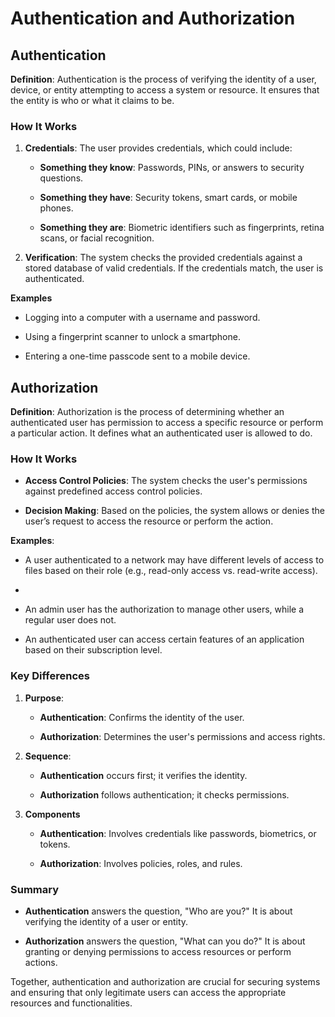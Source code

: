 <h1>Authentication and Authorization</h1>

<h2>Authentication</h2>

**Definition**: Authentication is the process of verifying the identity of a user, device, or entity attempting to access a system or resource. It ensures that the entity is who or what it claims to be.

<h3>How It Works</h3>

1. **Credentials**: The user provides credentials, which could include:
   
   - **Something they know**: Passwords, PINs, or answers to security questions.
     
   - **Something they have**: Security tokens, smart cards, or mobile phones.
     
   - **Something they are**: Biometric identifiers such as fingerprints, retina scans, or facial recognition.

2. **Verification**: The system checks the provided credentials against a stored database of valid credentials. If the credentials match, the user is authenticated.

**Examples**

- Logging into a computer with a username and password.
  
- Using a fingerprint scanner to unlock a smartphone.
  
- Entering a one-time passcode sent to a mobile device.

<h2>Authorization</h2>

**Definition**: Authorization is the process of determining whether an authenticated user has permission to access a specific resource or perform a particular action. It defines what an authenticated user is allowed to do.

<h3>How It Works</h3>

- **Access Control Policies**: The system checks the user's permissions against predefined access control policies.
   
- **Decision Making**: Based on the policies, the system allows or denies the user’s request to access the resource or perform the action.

**Examples**:

- A user authenticated to a network may have different levels of access to files based on their role (e.g., read-only access vs. read-write access).
- 
- An admin user has the authorization to manage other users, while a regular user does not.
  
- An authenticated user can access certain features of an application based on their subscription level.

<h3>Key Differences</h3>

1. **Purpose**:
   
   - **Authentication**: Confirms the identity of the user.
     
   - **Authorization**: Determines the user's permissions and access rights.

2. **Sequence**:
   
   - **Authentication** occurs first; it verifies the identity.
     
   - **Authorization** follows authentication; it checks permissions.

3. **Components**
   
   - **Authentication**: Involves credentials like passwords, biometrics, or tokens.
     
   - **Authorization**: Involves policies, roles, and rules.

 <h3>Summary</h3>

- **Authentication** answers the question, "Who are you?" It is about verifying the identity of a user or entity.
  
- **Authorization** answers the question, "What can you do?" It is about granting or denying permissions to access resources or perform actions.

Together, authentication and authorization are crucial for securing systems and ensuring that only legitimate users can access the appropriate resources and functionalities.
